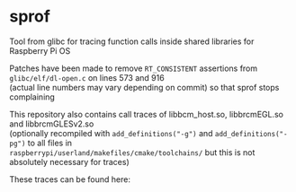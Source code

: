# sprof
Tool from glibc for tracing function calls inside shared libraries for Raspberry Pi OS

Patches have been made to remove `RT_CONSISTENT` assertions from `glibc/elf/dl-open.c` on lines 573 and 916 \
(actual line numbers may vary depending on commit) so that sprof stops complaining

This repository also contains call traces of libbcm_host.so, libbrcmEGL.so and libbrcmGLESv2.so \
(optionally recompiled with `add_definitions("-g")` and `add_definitions("-pg")` to all files in \
`raspberrypi/userland/makefiles/cmake/toolchains/` but this is not absolutely necessary for traces)

These traces can be found here:
